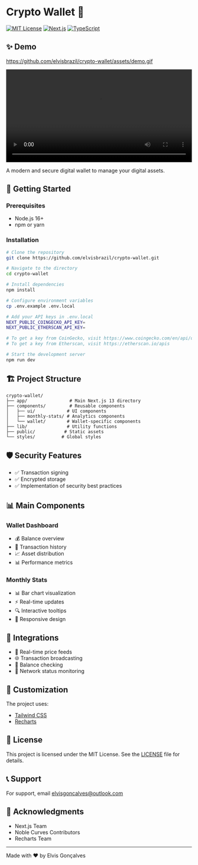 # Crypto Wallet 🏦

[![MIT License](https://img.shields.io/badge/License-MIT-green.svg)](https://choosealicense.com/licenses/mit/)
[![Next.js](https://img.shields.io/badge/Next.js-13-black)](https://nextjs.org/)
[![TypeScript](https://img.shields.io/badge/TypeScript-4.9-blue)](https://www.typescriptlang.org/)

## ✨ Demo

https://github.com/elvisbrazil/crypto-wallet/assets/demo.gif

<video width="100%" controls>
  <source src="https://miniostorage.kleankreative.com/api/v1/buckets/typebot/objects/download?preview=true&prefix=wallet-system.mp4" type="video/mp4">
  Your browser does not support the video tag.
</video>

A modern and secure digital wallet to manage your digital assets.

## 🚀 Getting Started

### Prerequisites
- Node.js 16+
- npm or yarn

### Installation

```bash
# Clone the repository
git clone https://github.com/elvisbrazil/crypto-wallet.git

# Navigate to the directory
cd crypto-wallet

# Install dependencies
npm install

# Configure environment variables
cp .env.example .env.local

# Add your API keys in .env.local
NEXT_PUBLIC_COINGECKO_API_KEY=
NEXT_PUBLIC_ETHERSCAN_API_KEY=

# To get a key from CoinGecko, visit https://www.coingecko.com/en/api/documentation
# To get a key from Etherscan, visit https://etherscan.io/apis

# Start the development server
npm run dev
```

## 🏗️ Project Structure

```
crypto-wallet/
├── app/                # Main Next.js 13 directory
├── components/         # Reusable components
│   ├── ui/            # UI components
│   ├── monthly-stats/ # Analytics components
│   └── wallet/        # Wallet-specific components
├── lib/               # Utility functions
├── public/           # Static assets
└── styles/          # Global styles
```

## 🛡️ Security Features

- ✅ Transaction signing
- ✅ Encrypted storage
- ✅ Implementation of security best practices

## 📊 Main Components

### Wallet Dashboard
- 💰 Balance overview
- 📝 Transaction history
- 📈 Asset distribution
- 📊 Performance metrics

### Monthly Stats
- 📊 Bar chart visualization
- ⚡ Real-time updates
- 🔍 Interactive tooltips
- 📱 Responsive design

## 🔄 Integrations

- 💱 Real-time price feeds
- 🌐 Transaction broadcasting
- 💼 Balance checking
- 📡 Network status monitoring

## 🎨 Customization

The project uses:
- [Tailwind CSS](https://tailwindcss.com)
- [Recharts](https://recharts.org)

## 📝 License

This project is licensed under the MIT License. See the [LICENSE](LICENSE) file for details.

## 📞 Support

For support, email elvisgoncalves@outlook.com

## 🙏 Acknowledgments

- Next.js Team
- Noble Curves Contributors
- Recharts Team

---
Made with ❤️ by Elvis Gonçalves

